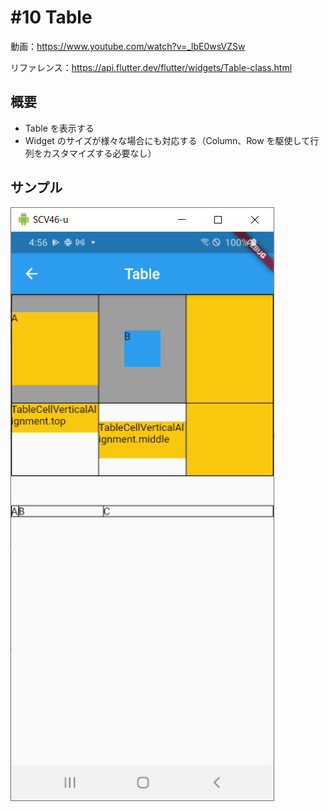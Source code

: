# #10 Table

動画：https://www.youtube.com/watch?v=_lbE0wsVZSw

リファレンス：https://api.flutter.dev/flutter/widgets/Table-class.html

## 概要

- Table を表示する
- Widget のサイズが様々な場合にも対応する（Column、Row を駆使して行列をカスタマイズする必要なし）

## サンプル

![image-20210722165613989](img/%2310_Table/image-20210722165613989.png)
